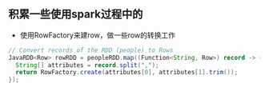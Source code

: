 ## 积累一些使用spark过程中的
* 使用RowFactory来建row，做一些row的转换工作
```java
// Convert records of the RDD (people) to Rows
JavaRDD<Row> rowRDD = peopleRDD.map((Function<String, Row>) record -> {
  String[] attributes = record.split(",");
  return RowFactory.create(attributes[0], attributes[1].trim());
});
```

